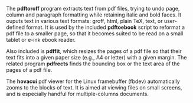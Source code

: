 The **pdftoroff** program extracts text from pdf files, trying to undo page,
column and paragraph formatting while retaining italic and bold faces. It
ouputs text in various text formats: groff, html, plain TeX, text, or
user-defined format. It is used by the included **pdftoebook** script to
reformat a pdf file to a smaller page, so that it becomes suited to be read on
a small tablet or e-ink ebook reader.

Also included is **pdffit**, which resizes the pages of a pdf file so that
their text fits into a given paper size (e.g., A4 or letter) with a given
margin. The related program **pdfrects** finds the bounding box or the text
area of the pages of a pdf file.

The **hovacui** pdf viewer for the Linux framebuffer (fbdev) automatically
zooms to the blocks of text. It is aimed at viewing files on small screens, and
is especially handful for multiple-columns documents.

